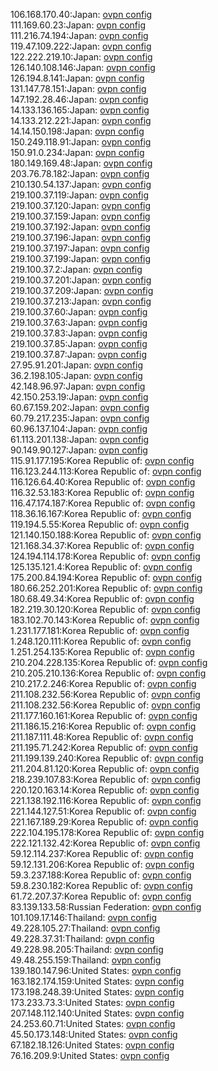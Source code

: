 106.168.170.40:Japan: [ovpn config](vpn/106_168_170_40.ovpn)  
111.169.60.23:Japan: [ovpn config](vpn/111_169_60_23.ovpn)  
111.216.74.194:Japan: [ovpn config](vpn/111_216_74_194.ovpn)  
119.47.109.222:Japan: [ovpn config](vpn/119_47_109_222.ovpn)  
122.222.219.10:Japan: [ovpn config](vpn/122_222_219_10.ovpn)  
126.140.108.146:Japan: [ovpn config](vpn/126_140_108_146.ovpn)  
126.194.8.141:Japan: [ovpn config](vpn/126_194_8_141.ovpn)  
131.147.78.151:Japan: [ovpn config](vpn/131_147_78_151.ovpn)  
147.192.28.46:Japan: [ovpn config](vpn/147_192_28_46.ovpn)  
14.133.136.165:Japan: [ovpn config](vpn/14_133_136_165.ovpn)  
14.133.212.221:Japan: [ovpn config](vpn/14_133_212_221.ovpn)  
14.14.150.198:Japan: [ovpn config](vpn/14_14_150_198.ovpn)  
150.249.118.91:Japan: [ovpn config](vpn/150_249_118_91.ovpn)  
150.91.0.234:Japan: [ovpn config](vpn/150_91_0_234.ovpn)  
180.149.169.48:Japan: [ovpn config](vpn/180_149_169_48.ovpn)  
203.76.78.182:Japan: [ovpn config](vpn/203_76_78_182.ovpn)  
210.130.54.137:Japan: [ovpn config](vpn/210_130_54_137.ovpn)  
219.100.37.119:Japan: [ovpn config](vpn/219_100_37_119.ovpn)  
219.100.37.120:Japan: [ovpn config](vpn/219_100_37_120.ovpn)  
219.100.37.159:Japan: [ovpn config](vpn/219_100_37_159.ovpn)  
219.100.37.192:Japan: [ovpn config](vpn/219_100_37_192.ovpn)  
219.100.37.196:Japan: [ovpn config](vpn/219_100_37_196.ovpn)  
219.100.37.197:Japan: [ovpn config](vpn/219_100_37_197.ovpn)  
219.100.37.199:Japan: [ovpn config](vpn/219_100_37_199.ovpn)  
219.100.37.2:Japan: [ovpn config](vpn/219_100_37_2.ovpn)  
219.100.37.201:Japan: [ovpn config](vpn/219_100_37_201.ovpn)  
219.100.37.209:Japan: [ovpn config](vpn/219_100_37_209.ovpn)  
219.100.37.213:Japan: [ovpn config](vpn/219_100_37_213.ovpn)  
219.100.37.60:Japan: [ovpn config](vpn/219_100_37_60.ovpn)  
219.100.37.63:Japan: [ovpn config](vpn/219_100_37_63.ovpn)  
219.100.37.83:Japan: [ovpn config](vpn/219_100_37_83.ovpn)  
219.100.37.85:Japan: [ovpn config](vpn/219_100_37_85.ovpn)  
219.100.37.87:Japan: [ovpn config](vpn/219_100_37_87.ovpn)  
27.95.91.201:Japan: [ovpn config](vpn/27_95_91_201.ovpn)  
36.2.198.105:Japan: [ovpn config](vpn/36_2_198_105.ovpn)  
42.148.96.97:Japan: [ovpn config](vpn/42_148_96_97.ovpn)  
42.150.253.19:Japan: [ovpn config](vpn/42_150_253_19.ovpn)  
60.67.159.202:Japan: [ovpn config](vpn/60_67_159_202.ovpn)  
60.79.217.235:Japan: [ovpn config](vpn/60_79_217_235.ovpn)  
60.96.137.104:Japan: [ovpn config](vpn/60_96_137_104.ovpn)  
61.113.201.138:Japan: [ovpn config](vpn/61_113_201_138.ovpn)  
90.149.90.127:Japan: [ovpn config](vpn/90_149_90_127.ovpn)  
115.91.177.195:Korea Republic of: [ovpn config](vpn/115_91_177_195.ovpn)  
116.123.244.113:Korea Republic of: [ovpn config](vpn/116_123_244_113.ovpn)  
116.126.64.40:Korea Republic of: [ovpn config](vpn/116_126_64_40.ovpn)  
116.32.53.183:Korea Republic of: [ovpn config](vpn/116_32_53_183.ovpn)  
116.47.174.187:Korea Republic of: [ovpn config](vpn/116_47_174_187.ovpn)  
118.36.16.167:Korea Republic of: [ovpn config](vpn/118_36_16_167.ovpn)  
119.194.5.55:Korea Republic of: [ovpn config](vpn/119_194_5_55.ovpn)  
121.140.150.188:Korea Republic of: [ovpn config](vpn/121_140_150_188.ovpn)  
121.168.34.37:Korea Republic of: [ovpn config](vpn/121_168_34_37.ovpn)  
124.194.114.178:Korea Republic of: [ovpn config](vpn/124_194_114_178.ovpn)  
125.135.121.4:Korea Republic of: [ovpn config](vpn/125_135_121_4.ovpn)  
175.200.84.194:Korea Republic of: [ovpn config](vpn/175_200_84_194.ovpn)  
180.66.252.201:Korea Republic of: [ovpn config](vpn/180_66_252_201.ovpn)  
180.68.49.34:Korea Republic of: [ovpn config](vpn/180_68_49_34.ovpn)  
182.219.30.120:Korea Republic of: [ovpn config](vpn/182_219_30_120.ovpn)  
183.102.70.143:Korea Republic of: [ovpn config](vpn/183_102_70_143.ovpn)  
1.231.177.181:Korea Republic of: [ovpn config](vpn/1_231_177_181.ovpn)  
1.248.120.111:Korea Republic of: [ovpn config](vpn/1_248_120_111.ovpn)  
1.251.254.135:Korea Republic of: [ovpn config](vpn/1_251_254_135.ovpn)  
210.204.228.135:Korea Republic of: [ovpn config](vpn/210_204_228_135.ovpn)  
210.205.210.136:Korea Republic of: [ovpn config](vpn/210_205_210_136.ovpn)  
210.217.2.246:Korea Republic of: [ovpn config](vpn/210_217_2_246.ovpn)  
211.108.232.56:Korea Republic of: [ovpn config](vpn/211_108_232_56.ovpn)  
211.108.232.56:Korea Republic of: [ovpn config](vpn/211_108_232_56.ovpn)  
211.177.160.161:Korea Republic of: [ovpn config](vpn/211_177_160_161.ovpn)  
211.186.15.216:Korea Republic of: [ovpn config](vpn/211_186_15_216.ovpn)  
211.187.111.48:Korea Republic of: [ovpn config](vpn/211_187_111_48.ovpn)  
211.195.71.242:Korea Republic of: [ovpn config](vpn/211_195_71_242.ovpn)  
211.199.139.240:Korea Republic of: [ovpn config](vpn/211_199_139_240.ovpn)  
211.204.81.120:Korea Republic of: [ovpn config](vpn/211_204_81_120.ovpn)  
218.239.107.83:Korea Republic of: [ovpn config](vpn/218_239_107_83.ovpn)  
220.120.163.14:Korea Republic of: [ovpn config](vpn/220_120_163_14.ovpn)  
221.138.192.116:Korea Republic of: [ovpn config](vpn/221_138_192_116.ovpn)  
221.144.127.51:Korea Republic of: [ovpn config](vpn/221_144_127_51.ovpn)  
221.167.189.29:Korea Republic of: [ovpn config](vpn/221_167_189_29.ovpn)  
222.104.195.178:Korea Republic of: [ovpn config](vpn/222_104_195_178.ovpn)  
222.121.132.42:Korea Republic of: [ovpn config](vpn/222_121_132_42.ovpn)  
59.12.114.237:Korea Republic of: [ovpn config](vpn/59_12_114_237.ovpn)  
59.12.131.206:Korea Republic of: [ovpn config](vpn/59_12_131_206.ovpn)  
59.3.237.188:Korea Republic of: [ovpn config](vpn/59_3_237_188.ovpn)  
59.8.230.182:Korea Republic of: [ovpn config](vpn/59_8_230_182.ovpn)  
61.72.207.37:Korea Republic of: [ovpn config](vpn/61_72_207_37.ovpn)  
83.139.133.58:Russian Federation: [ovpn config](vpn/83_139_133_58.ovpn)  
101.109.17.146:Thailand: [ovpn config](vpn/101_109_17_146.ovpn)  
49.228.105.27:Thailand: [ovpn config](vpn/49_228_105_27.ovpn)  
49.228.37.31:Thailand: [ovpn config](vpn/49_228_37_31.ovpn)  
49.228.98.205:Thailand: [ovpn config](vpn/49_228_98_205.ovpn)  
49.48.255.159:Thailand: [ovpn config](vpn/49_48_255_159.ovpn)  
139.180.147.96:United States: [ovpn config](vpn/139_180_147_96.ovpn)  
163.182.174.159:United States: [ovpn config](vpn/163_182_174_159.ovpn)  
173.198.248.39:United States: [ovpn config](vpn/173_198_248_39.ovpn)  
173.233.73.3:United States: [ovpn config](vpn/173_233_73_3.ovpn)  
207.148.112.140:United States: [ovpn config](vpn/207_148_112_140.ovpn)  
24.253.60.71:United States: [ovpn config](vpn/24_253_60_71.ovpn)  
45.50.173.148:United States: [ovpn config](vpn/45_50_173_148.ovpn)  
67.182.18.126:United States: [ovpn config](vpn/67_182_18_126.ovpn)  
76.16.209.9:United States: [ovpn config](vpn/76_16_209_9.ovpn)  
